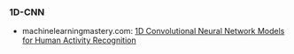 
### 1D-CNN
* machinelearningmastery.com: [1D Convolutional Neural Network Models for Human Activity Recognition](https://machinelearningmastery.com/cnn-models-for-human-activity-recognition-time-series-classification/)